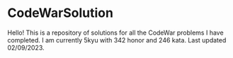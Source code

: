 # CodeWarSolution

Hello! This is a repository of solutions for all the CodeWar problems I have completed.
I am currently 5kyu with 342 honor and 246 kata. Last updated 02/09/2023.

